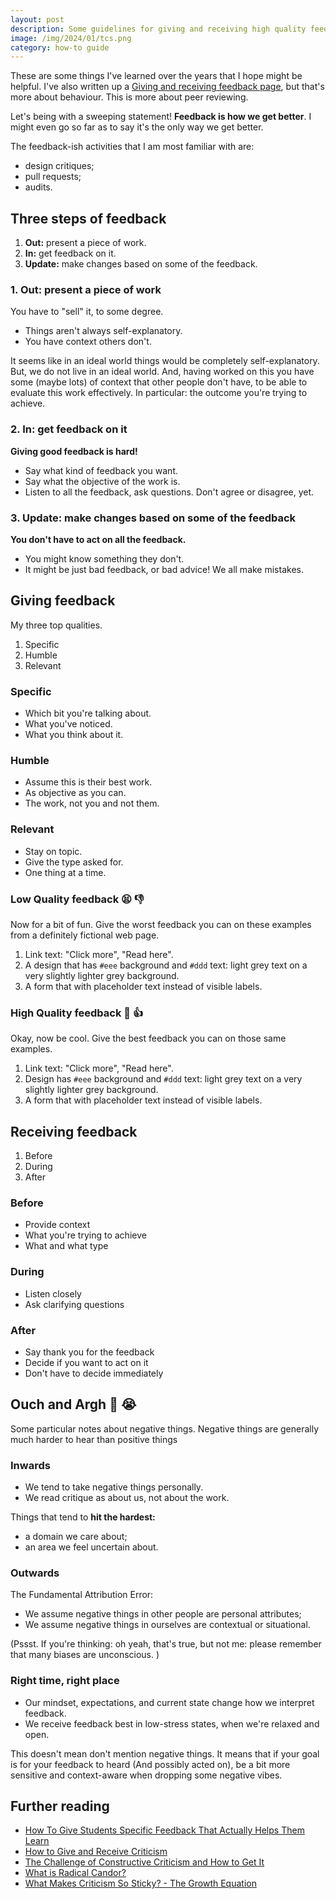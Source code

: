 ```yaml
---
layout: post
description: Some guidelines for giving and receiving high quality feedback
image: /img/2024/01/tcs.png
category: how-to guide
---
```


These are some things I've learned over the years that I hope might be helpful. I've also written up a [Giving and receiving feedback page](https://naga.co.za/feedback/), but that's more about behaviour. This is more about peer reviewing.

Let's being with a sweeping statement! **Feedback is how we get better**. I might even go so far as to say it's the only way we get better.

The feedback-ish activities that I am most familiar with are:

- design critiques;
- pull requests;
- audits.

## Three steps of feedback

1. **Out:** present a piece of work.
2. **In:** get feedback on it.
3. **Update:** make changes based on some of the feedback.

### 1. Out: present a piece of work

You have to "sell" it, to some degree.

- Things aren't always self-explanatory.
- You have context others don't.

It seems like in an ideal world things would be completely self-explanatory. But, we do not live in an ideal world. And, having worked on this you have some (maybe lots) of context that other people don't have, to be able to evaluate this work effectively. In particular: the outcome you're trying to achieve.

### 2. In: get feedback on it

**Giving good feedback is hard!**

- Say what kind of feedback you want.
- Say what the objective of the work is.
- Listen to all the feedback, ask questions. Don't agree or disagree, yet.

### 3. Update: make changes based on some of the feedback

**You don't have to act on all the feedback.**

- You might know something they don't.
- It might be just bad feedback, or bad advice! We all make mistakes.

## Giving feedback

My three top qualities.

1. Specific
2. Humble
3. Relevant

### Specific

- Which bit you're talking about.
- What you've noticed.
- What you think about it.

### Humble

- Assume this is their best work.
- As objective as you can.
- The work, not you and not them.

### Relevant

- Stay on topic.
- Give the type asked for.
- One thing at a time.

### Low Quality feedback <span aria-hidden="true">😫 👎</span>

Now for a bit of fun. Give the worst feedback you can on these examples from a definitely fictional web page.

1. Link text: "Click more", "Read here".
2. A design that has `#eee` background and `#ddd` text: light grey text on a very slightly lighter grey background.
3. A form that with placeholder text instead of visible labels.

### High Quality feedback <span aria-hidden="true">🤩 👍</span>

Okay, now be cool. Give the best feedback you can on those same examples.

1. Link text: "Click more", "Read here".
2. Design has `#eee` background and `#ddd` text: light grey text on a very slightly lighter grey background.
3. A form that with placeholder text instead of visible labels.

## Receiving feedback

1. Before
2. During
3. After

### Before

- Provide context
- What you're trying to achieve
- What and what type

### During

- Listen closely
- Ask clarifying questions

### After

- Say thank you for the feedback
- Decide if you want to act on it
- Don't have to decide immediately

## Ouch and Argh <span aria-hidden="true">🥺 😭</span>

Some particular notes about negative things. Negative things are generally much harder to hear than positive things

### Inwards

- We tend to take negative things personally.
- We read critique as about us, not about the work.

Things that tend to **hit the hardest:**

- a domain we care about; 
- an area we feel uncertain about.

### Outwards

The Fundamental Attribution Error:

- We assume negative things in other people are personal attributes;
- We assume negative things in ourselves are contextual or situational.

(Pssst. If you're thinking: oh yeah, that's true, but not me: please remember that many biases are unconscious. )

### **Right time, right place**

- Our mindset, expectations, and current state change how we interpret feedback.
- We receive feedback best in low-stress states, when we're relaxed and open.

This doesn't mean don't mention negative things. It means that if your goal is for your feedback to heard (And possibly acted on), be a bit more sensitive and context-aware when dropping some negative vibes.

## Further reading

- [How To Give Students Specific Feedback That Actually Helps Them Learn](https://www.teachthought.com/pedagogy/how-to-give-students-specific-feedback-that-actually-helps-them-learn/)
- [How to Give and Receive Criticism](http://scottberkun.com/essays/35-how-to-give-and-receive-criticism/)
- [The Challenge of Constructive Criticism and How to Get It](https://css-tricks.com/challenge-constructive-criticism-get/)
- [What is Radical Candor?](https://www.radicalcandor.com/faq/what-is-radical-candor/)
- [What Makes Criticism So Sticky? - The Growth Equation](https://thegrowtheq.com/what-makes-criticism-so-sticky/)
